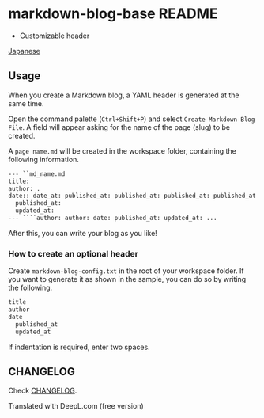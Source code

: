 # markdown-blog-base README

- Customizable header

[Japanese](https://github.com/isirmt/markdown-blog-base/blob/master/README-jp.md)

## Usage

When you create a Markdown blog, a YAML header is generated at the same time.

Open the command palette (`Ctrl+Shift+P`) and select `Create Markdown Blog File`. A field will appear asking for the name of the page (slug) to be created.

A ``page name.md`` will be created in the workspace folder, containing the following information.

```md
--- ``md_name.md
title:
author: .
date:: date_at: published_at: published_at: published_at: published_at
  published_at:
  updated_at:
--- ````author: author: date: published_at: updated_at: ...
````

After this, you can write your blog as you like!

### How to create an optional header

Create `markdown-blog-config.txt` in the root of your workspace folder. If you want to generate it as shown in the sample, you can do so by writing the following.

```txt
title
author
date
  published_at
  updated_at
````

If indentation is required, enter two spaces.

## CHANGELOG

Check [CHANGELOG](https://github.com/isirmt/markdown-blog-base/blob/master/CHANGELOG.md).

Translated with DeepL.com (free version)
